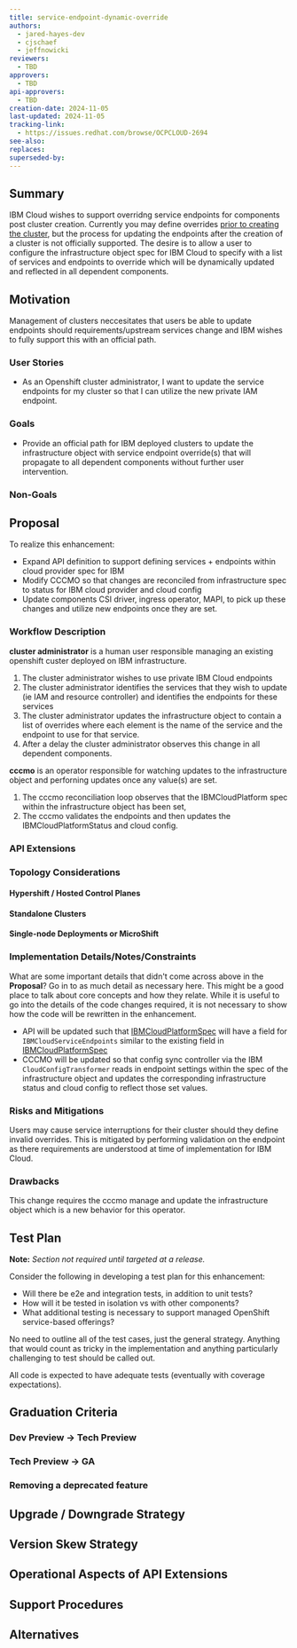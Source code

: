 ```yaml
---
title: service-endpoint-dynamic-override
authors:
  - jared-hayes-dev
  - cjschaef
  - jeffnowicki
reviewers:
  - TBD
approvers:
  - TBD
api-approvers:
  - TBD
creation-date: 2024-11-05
last-updated: 2024-11-05
tracking-link:
  - https://issues.redhat.com/browse/OCPCLOUD-2694
see-also:
replaces:
superseded-by:
---
```


## Summary

IBM Cloud wishes to support overridng service endpoints for components post cluster creation. Currently you may define overrides [prior to creating the cluster](https://github.com/openshift/installer/blob/c0938914effb0f416d01f250ea021de0cea0d690/pkg/asset/manifests/ibmcloud/cloudproviderconfig.go#L80), but the process for updating the endpoints after the creation of a cluster is not officially supported. The desire is to allow a user to configure the infrastructure object spec for IBM Cloud to specify with a list of services and endpoints to override which will be dynamically updated and reflected in all dependent components.

## Motivation

Management of clusters neccesitates that users be able to update endpoints should requirements/upstream services change and IBM wishes to fully support this with an official path.

### User Stories

* As an Openshift cluster administrator, I want to update the service endpoints for my cluster so that I can utilize the new private IAM endpoint.
 
### Goals

* Provide an official path for IBM deployed clusters to update the infrastructure object with service endpoint override(s) that will propagate to all dependent components without further user intervention.

### Non-Goals



## Proposal

To realize this enhancement:


* Expand API definition to support defining services + endpoints within cloud provider spec for IBM
* Modify CCCMO so that changes are reconciled from infrastructure spec to status for IBM cloud provider and cloud config
* Update components CSI driver, ingress operator, MAPI, to pick up these changes and utilize new endpoints once they are set.

### Workflow Description

**cluster administrator** is a human user responsible managing an existing openshift custer deployed on IBM infrastructure.

1. The cluster administrator wishes to use private IBM Cloud endpoints
2. The cluster administrator identifies the services that they wish to update (ie IAM and resource controller) and identifies the endpoints for these services
3. The cluster administrator updates the infrastructure object to contain a list of overrides where each element is the name of the service and the endpoint to use for that service.
4. After a delay the cluster administrator observes this change in all dependent components.

**cccmo** is an operator responsible for watching updates to the infrastructure object and perforning updates once any value(s) are set. 

1. The cccmo reconciliation loop observes that the IBMCloudPlatform spec within the infrastructure object has been set,
2. The cccmo validates the endpoints and then updates the IBMCloudPlatformStatus and cloud config.


### API Extensions

### Topology Considerations

#### Hypershift / Hosted Control Planes

#### Standalone Clusters

#### Single-node Deployments or MicroShift

### Implementation Details/Notes/Constraints

What are some important details that didn't come across above in the
**Proposal**? Go in to as much detail as necessary here. This might be
a good place to talk about core concepts and how they relate. While it is useful
to go into the details of the code changes required, it is not necessary to show
how the code will be rewritten in the enhancement.


* API will be updated such that [IBMCloudPlatformSpec](https://github.com/openshift/api/blob/4c27e61e5554ea8506947d019770e5a04c3c4a36/config/v1/types_infrastructure.go#L1522) will have a field for `IBMCloudServiceEndpoints` similar to the existing field in [IBMCloudPlatformSpec](https://github.com/openshift/api/blob/4c27e61e5554ea8506947d019770e5a04c3c4a36/config/v1/types_infrastructure.go#L1549)
* CCCMO will be updated so that config sync controller via the IBM `CloudConfigTransformer` reads in endpoint settings within the spec of the infrastructure object and updates the corresponding infrastructure status and cloud config to reflect those set values.

### Risks and Mitigations

Users may cause service interruptions for their cluster should they define invalid overrides. This is mitigated by performing validation on the endpoint as there requirements are understood at time of implementation for IBM Cloud.

### Drawbacks

This change requires the cccmo manage and update the infrastructure object which is a new behavior for this operator. 

## Test Plan

**Note:** *Section not required until targeted at a release.*

Consider the following in developing a test plan for this enhancement:
- Will there be e2e and integration tests, in addition to unit tests?
- How will it be tested in isolation vs with other components?
- What additional testing is necessary to support managed OpenShift service-based offerings?

No need to outline all of the test cases, just the general strategy. Anything
that would count as tricky in the implementation and anything particularly
challenging to test should be called out.

All code is expected to have adequate tests (eventually with coverage
expectations).

## Graduation Criteria

### Dev Preview -> Tech Preview

### Tech Preview -> GA

### Removing a deprecated feature

## Upgrade / Downgrade Strategy

## Version Skew Strategy

## Operational Aspects of API Extensions

## Support Procedures

## Alternatives